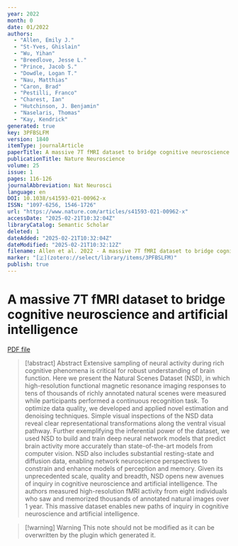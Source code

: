 ```yaml
---
year: 2022
month: 0
date: 01/2022
authors:
  - "Allen, Emily J."
  - "St-Yves, Ghislain"
  - "Wu, Yihan"
  - "Breedlove, Jesse L."
  - "Prince, Jacob S."
  - "Dowdle, Logan T."
  - "Nau, Matthias"
  - "Caron, Brad"
  - "Pestilli, Franco"
  - "Charest, Ian"
  - "Hutchinson, J. Benjamin"
  - "Naselaris, Thomas"
  - "Kay, Kendrick"
generated: true
key: 3PFBSLFM
version: 1840
itemType: journalArticle
paperTitle: A massive 7T fMRI dataset to bridge cognitive neuroscience and artificial intelligence
publicationTitle: Nature Neuroscience
volume: 25
issue: 1
pages: 116-126
journalAbbreviation: Nat Neurosci
language: en
DOI: 10.1038/s41593-021-00962-x
ISSN: "1097-6256, 1546-1726"
url: "https://www.nature.com/articles/s41593-021-00962-x"
accessDate: "2025-02-21T10:32:04Z"
libraryCatalog: Semantic Scholar
deleted: 1
dateAdded: "2025-02-21T10:32:04Z"
dateModified: "2025-02-21T10:32:12Z"
filename: Allen et al. 2022 - A massive 7T fMRI dataset to bridge cognitive neuroscience and artificial intelligence.pdf
marker: "[🇿](zotero://select/library/items/3PFBSLFM)"
publish: true
---
```

# A massive 7T fMRI dataset to bridge cognitive neuroscience and artificial intelligence

[PDF file](/Papers/PDFs/Allen%20et%20al.%202022%20-%20A%20massive%207T%20fMRI%20dataset%20to%20bridge%20cognitive%20neuroscience%20and%20artificial%20intelligence.pdf)

> [!abstract] Abstract
> Extensive sampling of neural activity during rich cognitive phenomena is critical for robust understanding of brain function. Here we present the Natural Scenes Dataset (NSD), in which high-resolution functional magnetic resonance imaging responses to tens of thousands of richly annotated natural scenes were measured while participants performed a continuous recognition task. To optimize data quality, we developed and applied novel estimation and denoising techniques. Simple visual inspections of the NSD data reveal clear representational transformations along the ventral visual pathway. Further exemplifying the inferential power of the dataset, we used NSD to build and train deep neural network models that predict brain activity more accurately than state-of-the-art models from computer vision. NSD also includes substantial resting-state and diffusion data, enabling network neuroscience perspectives to constrain and enhance models of perception and memory. Given its unprecedented scale, quality and breadth, NSD opens new avenues of inquiry in cognitive neuroscience and artificial intelligence. The authors measured high-resolution fMRI activity from eight individuals who saw and memorized thousands of annotated natural images over 1 year. This massive dataset enables new paths of inquiry in cognitive neuroscience and artificial intelligence.

>[!warning] Warning
> This note should not be modified as it can be overwritten by the plugin which generated it.

